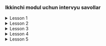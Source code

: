 ### **Ikkinchi modul uchun intervyu savollar**

<details>
  <summary>Lesson 1</summary>
  <ul>
     <details>
        <summary>Programming Paradigm</summary>
         <ul>
           <li>Programming Paradigms nima?</li>
           <li>Procedural Programming nima?</li>
           <li>OOP nima?</li>
           <li>Functional Programming nima?</li>
           <li>Reactive Programming nima?</li>
           <li>Procedural Programming bilan OOP ni farqi nimada?</li>
         </ul>
     </details> 
   </ul>
   <ul>
     <details>
        <summary>OOP</summary>
         <ul>
           <li>OOP konsepsiyalari qaysilar?</li>
           <li>OOP ni asosiy ustunlari qaysilar?</li>
           <li>Class nima?</li>
           <li>Object nima?</li>
           <li>Object classi qanday class?</li>
           <li>Method nima?</li>
           <li>Field nima?</li>
         </ul>
     </details> 
  </ul>
  <ul>
     <details>
        <summary>Constructor</summary>
         <ul>
           <li>Constructor nima?</li>
           <li>Constructor vazifasi nima?</li>
           <li>Constructorni qanday turlari bor?</li>
           <li>Default constructor nima?</li>
           <li>Constructor bizga qachon kerak bo'ladi?</li>
           <li>Bitta class ichida bir nechta constructor bo'lishi mumkinmi?</li>
           <li>No-Arg constructor nima?</li>
           <li>Parametrized constructor nima?</li>
           <li>Copy constructor nima?</li>
           <li>Copy constructor afzalligi bormi?</li>
           <li>Chaining constructor nima?</li>
         </ul>
     </details> 
  </ul>
</details>

<details>
  <summary>Lesson 2</summary>
  <ul>
    <details>
      <summary>Encapsulation</summary>
      <ul>
        <li>Encapsulation nima?</li>
        <li>Data Hiding nima?</li>
        <li>Encapsulationga qanday erishamiz?</li>
        <li>Encapsulation afzalliklari nimada?</li>
        <li>Nega fieldlar private bo'lishi kerak?</li>
        <li>Getter Setter metodlari vazifasi nimadan iborat?</li>
      </ul> 
     </details>
   </ul>  
  <ul>
    <details>
      <summary>Packaging</summary>
      <ul>
      <li>Packagelash nima uchun kerak?</li>
      <li>Packagelarni qanday nomlash kerak?</li>
      <li>Package a'zolari (members) deb nimaga aytiladi?</li>
      <li>Tashqi packagelardan foydalanishni qanday turlari bor?</li>
    </ul>
    </details>
  </ul>
</details>

<details>
  <summary>Lesson 3</summary>
  <ul>
    <details>
      <summary>Inheritance</summary>
      <ul>
        <li>Inheritance nima?</li>
        <li>Inheritance nima uchun kerak?</li>
        <li>Inheritanceni qanday turlari bor?</li>
        <li>Javada bir nechta Inheritancedan foydalansa bo'ladimi?</li>
        <li>Superclass nima? Subclass nima?</li>
        <li>Subclass Superclassdan nimalarini meros qilib oladi?</li>
        <li>Cosmic class qanday class?</li>
        <li>Cosmic classning qanday metodlari bor?</li>
      </ul>
    </details>
  </ul>
  <ul>
    <details>
      <summary>Access Modifiers</summary>
      <ul>
        <li>Access Modifierlar vazifasi nima?</li>
        <li>Access Modifierning qanday turlari bor?</li>
        <li>Access modifierlarni qaysilarini class bilan ishlata olamiz?</li>
        <li>private class yarata olamizmi? Mumkin bo'lsa qanday holatda?</li>
        <li>private constructor yarata olamizmi? Uning vazifasi qanday bo'ladi?</li>
        <li>Superclassning protected metodidan foydalana olamizmi?</li>
        <li>private modifier nimalarda ishlatiladi va ishlatish uchun qayerlarga ruxsat beradi?</li>
      </ul>
    </details>
  </ul>
  <ul>
    <details>
      <summary>Relationships</summary>
      <ul>
        <li>Relationship nima?</li>
        <li>User-A munosabat turi qayerda ishlatiladi?</li>
        <li>Has-A munosabat turi qayerda ishlatiladi?</li>
        <li>Is-A munosabat turi qayerda ishlatiladi?</li>
        <li>Has-A munosabatning qanday turlari bor?</li>
        <li>Composition, Aggregation va Association farqlari nimada?</li>
      </ul>
    </details>
  </ul>
</details>

<details>
  <summary>Lesson 4</summary>
  <ul>
    <details>
      <summary>Polymorphism</summary>
      <ul>
        <li>Polymorphism nima?</li>
        <li>Polymorphism turlari</li>
        <li>Static Polymorphism nima?</li>
        <li>Dinamic Polymorphism nima?</li>
        <li>Polymorphism afzalliklari</li>
        <li>Polymorphism bilan Inheritance farqi</li>
      </ul>
    </details>
  </ul>
  <ul>
    <details>
      <summary>Overloading</summary>
      <ul>
        <li>Overloading nima?</li>
        <li>Overloading qoidalari</li>
        <li>Bir xil signature va har xil return type ga ega bo'lagan methodlar yarata olamizmi?</li>
        <li>Static methodlarni overload qila olamizmi?</li>
        <li>Overloading Dynamic binding ga misol bola oladimi?</li>
      </ul>
    </details>
  </ul>
  <ul>
    <details>
      <summary>Overriding</summary>
      <ul>
        <li>Relationship nima?</li>
        <li>Overriding nima?</li>
        <li>Override methodni qoidalari</li>
        <li>Override qilingan methodni signatureini o'zgartira olamizmi ?</li>
        <li>Class fieldlari override bo'ladimi?</li>
        <li>Binding nima?</li>
        <li>Static Binding nima?</li>
        <li>Dynamic Binding nima?</li>
      </ul>
    </details>
  </ul>
    <ul>
    <details>
      <summary>Access Modifier in case Inheritance</summary>
      <ul>
        <li>Static Methodlarni Override qila olamizmi?</li>
        <li>final Methodlarni Override qila olamizmi?</li>
        <li>private Methodlarni Override qila olamizmi?</li>
        <li>protected Methodlarni Override qila olamizmi?</li>
        <li>protected Methodni Override qilib boshqa access modifier bilan e'lon qila olamizmi?</li>
      </ul>
    </details>
  </ul>
</details>

<details>
  <summary>Lesson 5</summary>
  <ul>
    <details>
      <summary>Abstraction</summary>
      <ul>
        <li>Abstraction nima?</li>
        <li>Abstractionga qanday erishiladi?</li>
        <li>Concrete class qanday class?</li>
        <li>Concrete class bilan Abstract class ni farqi nimada?</li>
        <li>Abstract class qoidalari</li>
        <li>Abstract method qoidalari</li>
        <li>Abstractionning afzalliklari</li>
        <li>Abstract class dan obyekt yarata olamizmi?</li>
        <li>Abstract method static bo'lishi mumkinmi?</li>
        <li>Abstract class ga constructor yoza olamizmi?</li>
        <li>Abstract class ga private method yoza olamizmi?</li>
        <li>Abstract class kamchiliklari</li>
      </ul>
    </details>
  </ul>
  <ul>
    <details>
      <summary>Interface</summary>
      <ul>
        <li>Interface nima?</li>
        <li>Interface nima uchun kerak?</li>
        <li>Interface ning afzalliklari</li>
        <li>Interface qoidalari</li>
        <li>Qaysi Access Modifierni Interface methodlariga qo'llab bo'lmaydi?</li>
        <li>Interface dan object yarata olamizmi?</li>
        <li>Interface da static method yarata olamizmi?</li>
        <li>Interface multiple inheritance ni qo'llab-quvvatlaydimi?</li>
      </ul>
    </details>
  </ul>
  <ul>
    <details>
      <summary>Abstract class VS Interface</summary>
      <ul>
        <li>Abstract class va Interface farqlari</li>
      </ul>
    </details>
  </ul>
    <ul>
    <details>
      <summary>Marker Interface</summary>
      <ul>
        <li>Marker Interface nima?</li>
        <li>Marker Interface ga misollar keltiring</li>
      </ul>
    </details>
  </ul>
</details>











